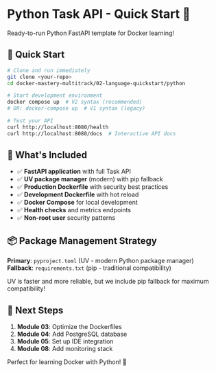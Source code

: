 # Python Task API - Quick Start 🐍

Ready-to-run Python FastAPI template for Docker learning!

## 🚀 Quick Start

```bash
# Clone and run immediately
git clone <your-repo>
cd docker-mastery-multitrack/02-language-quickstart/python

# Start development environment
docker compose up  # V2 syntax (recommended)
# OR: docker-compose up  # V1 syntax (legacy)

# Test your API
curl http://localhost:8080/health
curl http://localhost:8080/docs  # Interactive API docs
```

## 📁 What's Included

- ✅ **FastAPI application** with full Task API
- ✅ **UV package manager** (modern) with pip fallback
- ✅ **Production Dockerfile** with security best practices
- ✅ **Development Dockerfile** with hot reload
- ✅ **Docker Compose** for local development
- ✅ **Health checks** and metrics endpoints
- ✅ **Non-root user** security patterns

## 📦 Package Management Strategy

**Primary**: `pyproject.toml` (UV - modern Python package manager)  
**Fallback**: `requirements.txt` (pip - traditional compatibility)

UV is faster and more reliable, but we include pip fallback for maximum compatibility!

## 🎯 Next Steps

1. **Module 03**: Optimize the Dockerfiles
2. **Module 04**: Add PostgreSQL database
3. **Module 05**: Set up IDE integration
4. **Module 08**: Add monitoring stack

Perfect for learning Docker with Python! 🐳
